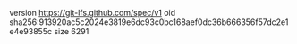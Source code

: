 version https://git-lfs.github.com/spec/v1
oid sha256:913920ac5c2024e3819e6dc93c0bc168aef0dc36b666356f57dc2e1e4e93855c
size 6291
